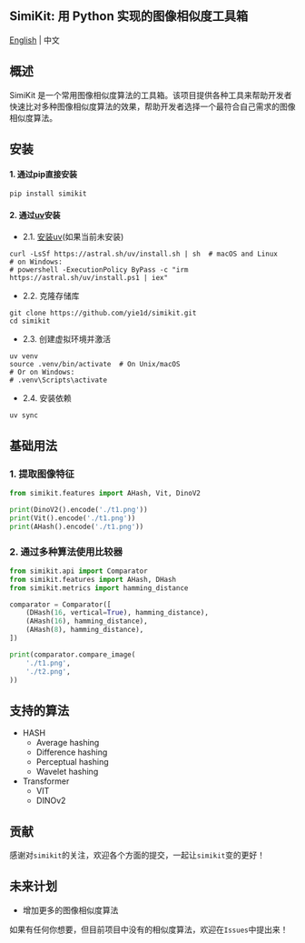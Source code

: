 ## SimiKit: 用 Python 实现的图像相似度工具箱

[English](../README.md)  | 中文

## 概述

SimiKit 是一个常用图像相似度算法的工具箱。该项目提供各种工具来帮助开发者快速比对多种图像相似度算法的效果，帮助开发者选择一个最符合自己需求的图像相似度算法。

## 安装
#### 1. 通过pip直接安装   
```shell
pip install simikit
```

#### 2. 通过[uv](https://github.com/astral-sh/uv)安装
- 2.1. [安装uv](https://docs.astral.sh/uv/getting-started/installation/)(如果当前未安装)
```shell
curl -LsSf https://astral.sh/uv/install.sh | sh  # macOS and Linux
# on Windows:
# powershell -ExecutionPolicy ByPass -c "irm https://astral.sh/uv/install.ps1 | iex"
```
- 2.2. 克隆存储库
```shell
git clone https://github.com/yie1d/simikit.git  
cd simikit
```
- 2.3. 创建虚拟环境并激活
```shell
uv venv
source .venv/bin/activate  # On Unix/macOS
# Or on Windows:
# .venv\Scripts\activate
```
- 2.4. 安装依赖
```shell
uv sync
```

## 基础用法

### 1. 提取图像特征
```python
from simikit.features import AHash, Vit, DinoV2

print(DinoV2().encode('./t1.png'))
print(Vit().encode('./t1.png'))
print(AHash().encode('./t1.png'))

```

### 2. 通过多种算法使用比较器
```python
from simikit.api import Comparator
from simikit.features import AHash, DHash
from simikit.metrics import hamming_distance

comparator = Comparator([
    (DHash(16, vertical=True), hamming_distance),
    (AHash(16), hamming_distance),
    (AHash(8), hamming_distance),
])

print(comparator.compare_image(
    './t1.png',
    './t2.png',
))
```

## 支持的算法

- HASH
  - Average hashing
  - Difference hashing
  - Perceptual hashing
  - Wavelet hashing
- Transformer
  - VIT
  - DINOv2

## 贡献

感谢对`simikit`的关注，欢迎各个方面的提交，一起让`simikit`变的更好！

## 未来计划

- 增加更多的图像相似度算法

如果有任何你想要，但目前项目中没有的相似度算法，欢迎在`Issues`中提出来！
